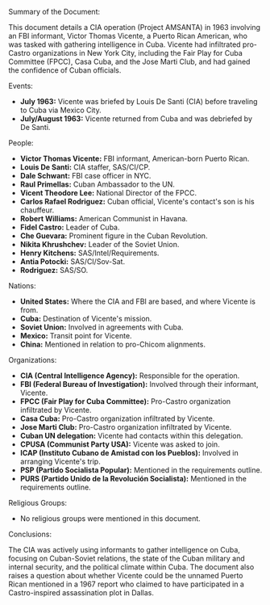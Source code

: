 Summary of the Document:

This document details a CIA operation (Project AMSANTA) in 1963 involving an FBI informant, Victor Thomas Vicente, a Puerto Rican American, who was tasked with gathering intelligence in Cuba. Vicente had infiltrated pro-Castro organizations in New York City, including the Fair Play for Cuba Committee (FPCC), Casa Cuba, and the Jose Marti Club, and had gained the confidence of Cuban officials.

Events:

*   **July 1963:** Vicente was briefed by Louis De Santi (CIA) before traveling to Cuba via Mexico City.
*   **July/August 1963:** Vicente returned from Cuba and was debriefed by De Santi.

People:

*   **Victor Thomas Vicente:** FBI informant, American-born Puerto Rican.
*   **Louis De Santi:** CIA staffer, SAS/CI/CP.
*   **Dale Schwant:** FBI case officer in NYC.
*   **Raul Primellas:** Cuban Ambassador to the UN.
*   **Vicent Theodore Lee:** National Director of the FPCC.
*   **Carlos Rafael Rodriguez:** Cuban official, Vicente's contact's son is his chauffeur.
*   **Robert Williams:** American Communist in Havana.
*   **Fidel Castro:** Leader of Cuba.
*   **Che Guevara:** Prominent figure in the Cuban Revolution.
*   **Nikita Khrushchev:** Leader of the Soviet Union.
*   **Henry Kitchens:** SAS/Intel/Requirements.
*   **Antia Potocki:** SAS/CI/Sov-Sat.
*   **Rodriguez:** SAS/SO.

Nations:

*   **United States:** Where the CIA and FBI are based, and where Vicente is from.
*   **Cuba:** Destination of Vicente's mission.
*   **Soviet Union:** Involved in agreements with Cuba.
*   **Mexico:** Transit point for Vicente.
*   **China:** Mentioned in relation to pro-Chicom alignments.

Organizations:

*   **CIA (Central Intelligence Agency):** Responsible for the operation.
*   **FBI (Federal Bureau of Investigation):** Involved through their informant, Vicente.
*   **FPCC (Fair Play for Cuba Committee):** Pro-Castro organization infiltrated by Vicente.
*   **Casa Cuba:** Pro-Castro organization infiltrated by Vicente.
*   **Jose Marti Club:** Pro-Castro organization infiltrated by Vicente.
*   **Cuban UN delegation:** Vicente had contacts within this delegation.
*   **CPUSA (Communist Party USA):** Vicente was asked to join.
*   **ICAP (Instituto Cubano de Amistad con los Pueblos):** Involved in arranging Vicente's trip.
*   **PSP (Partido Socialista Popular):** Mentioned in the requirements outline.
*   **PURS (Partido Unido de la Revolución Socialista):** Mentioned in the requirements outline.

Religious Groups:

*   No religious groups were mentioned in this document.

Conclusions:

The CIA was actively using informants to gather intelligence on Cuba, focusing on Cuban-Soviet relations, the state of the Cuban military and internal security, and the political climate within Cuba. The document also raises a question about whether Vicente could be the unnamed Puerto Rican mentioned in a 1967 report who claimed to have participated in a Castro-inspired assassination plot in Dallas.
